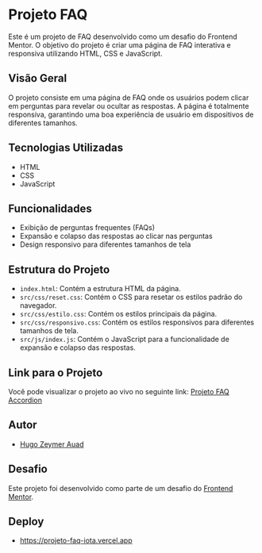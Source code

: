 # Projeto FAQ 

Este é um projeto de FAQ desenvolvido como um desafio do Frontend Mentor. O objetivo do projeto é criar uma página de FAQ interativa e responsiva utilizando HTML, CSS e JavaScript.

## Visão Geral

O projeto consiste em uma página de FAQ onde os usuários podem clicar em perguntas para revelar ou ocultar as respostas. A página é totalmente responsiva, garantindo uma boa experiência de usuário em dispositivos de diferentes tamanhos.

## Tecnologias Utilizadas

- HTML
- CSS
- JavaScript

## Funcionalidades

- Exibição de perguntas frequentes (FAQs)
- Expansão e colapso das respostas ao clicar nas perguntas
- Design responsivo para diferentes tamanhos de tela

## Estrutura do Projeto

- `index.html`: Contém a estrutura HTML da página.
- `src/css/reset.css`: Contém o CSS para resetar os estilos padrão do navegador.
- `src/css/estilo.css`: Contém os estilos principais da página.
- `src/css/responsivo.css`: Contém os estilos responsivos para diferentes tamanhos de tela.
- `src/js/index.js`: Contém o JavaScript para a funcionalidade de expansão e colapso das respostas.

## Link para o Projeto

Você pode visualizar o projeto ao vivo no seguinte link:
[Projeto FAQ Accordion](https://projeto-faq-iota.vercel.app)

## Autor

- [Hugo Zeymer Auad](https://github.com/HugoZAuad)

## Desafio

Este projeto foi desenvolvido como parte de um desafio do [Frontend Mentor](https://www.frontendmentor.io?ref=challenge).

## Deploy

- https://projeto-faq-iota.vercel.app
